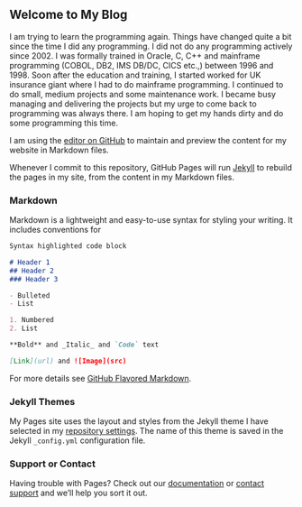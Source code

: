 ## Welcome to My Blog

I am trying to learn the programming again. Things have changed quite a bit since the time I did any programming. I did not do any programming actively since 2002. I was formally trained in Oracle, C, C++ and mainframe programming (COBOL, DB2, IMS DB/DC, CICS etc.,) between 1996 and 1998. Soon after the education and training,  I started worked for UK insurance giant where I had to do mainframe programming. I continued to do small, medium projects and some maintenance work. I became busy managing and delivering the projects but my urge to come back to programming was always there. I am hoping to get my hands dirty and do some programming this time.

I am using the [editor on GitHub](https://github.com/pyarravajhala/pyarravajhala.github.io/edit/master/index.md) to maintain and preview the content for my website in Markdown files.

Whenever I commit to this repository, GitHub Pages will run [Jekyll](https://jekyllrb.com/) to rebuild the pages in my site, from the content in my Markdown files.

### Markdown

Markdown is a lightweight and easy-to-use syntax for styling your writing. It includes conventions for

```markdown
Syntax highlighted code block

# Header 1
## Header 2
### Header 3

- Bulleted
- List

1. Numbered
2. List

**Bold** and _Italic_ and `Code` text

[Link](url) and ![Image](src)
```

For more details see [GitHub Flavored Markdown](https://guides.github.com/features/mastering-markdown/).

### Jekyll Themes

My Pages site uses the layout and styles from the Jekyll theme I have selected in my [repository settings](https://github.com/pyarravajhala/pyarravajhala.github.io/settings). The name of this theme is saved in the Jekyll `_config.yml` configuration file.

### Support or Contact

Having trouble with Pages? Check out our [documentation](https://help.github.com/categories/github-pages-basics/) or [contact support](https://github.com/contact) and we’ll help you sort it out.
